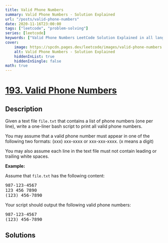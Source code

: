```yaml
---
title: Valid Phone Numbers
summary: Valid Phone Numbers - Solution Explained
url: "/posts/valid-phone-numbers"
date: 2020-11-16T23:00:00
tags: ["leetcode", "problem-solving"]
series: [leetcode]
keywords: ["Valid Phone Numbers LeetCode Solution Explained in all languages", "193", "leetcode question 193", "Valid Phone Numbers", "LeetCode", "leetcode solution in Python3 C++ Java Go PHP Ruby Swift TypeScript Rust C# JavaScript C", "GeeksforGeeks", "InterviewBit", "Coding Ninjas", "HackerRank", "HackerEarth", "CodeChef", "TopCoder", "AlgoExpert", "freeCodeCamp", "Codeforces", "GitHub", "AtCoder", "Samir Paul"]
cover:
    image: https://spcdn.pages.dev/leetcode/images/valid-phone-numbers.webp
    alt: Valid Phone Numbers - Solution Explained
    hiddenInList: true
    hiddenInSingle: false
math: true
---
```



# [193. Valid Phone Numbers](https://leetcode.com/problems/valid-phone-numbers)


## Description

<p>Given a text file <code>file.txt</code> that contains a list of phone numbers (one per line), write a one-liner bash script to print all valid phone numbers.</p>

<p>You may assume that a valid phone number must appear in one of the following two formats: (xxx) xxx-xxxx or xxx-xxx-xxxx. (x means a digit)</p>

<p>You may also assume each line in the text file must not contain leading or trailing white spaces.</p>

<p><strong class="example">Example:</strong></p>

<p>Assume that <code>file.txt</code> has the following content:</p>

<pre>
987-123-4567
123 456 7890
(123) 456-7890
</pre>

<p>Your script should output the following valid phone numbers:</p>

<pre>
987-123-4567
(123) 456-7890
</pre>

## Solutions

<!-- end -->
